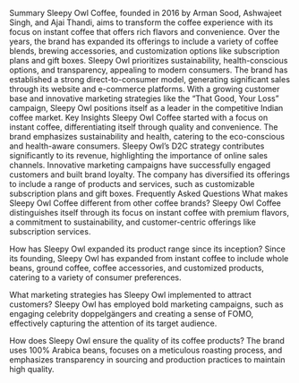 Summary
Sleepy Owl Coffee, founded in 2016 by Arman Sood, Ashwajeet Singh, and Ajai Thandi, aims to transform the coffee experience with its focus on instant coffee that offers rich flavors and convenience. Over the years, the brand has expanded its offerings to include a variety of coffee blends, brewing accessories, and customization options like subscription plans and gift boxes. Sleepy Owl prioritizes sustainability, health-conscious options, and transparency, appealing to modern consumers. The brand has established a strong direct-to-consumer model, generating significant sales through its website and e-commerce platforms. With a growing customer base and innovative marketing strategies like the “That Good, Your Loss” campaign, Sleepy Owl positions itself as a leader in the competitive Indian coffee market.
Key Insights
Sleepy Owl Coffee started with a focus on instant coffee, differentiating itself through quality and convenience.
The brand emphasizes sustainability and health, catering to the eco-conscious and health-aware consumers.
Sleepy Owl’s D2C strategy contributes significantly to its revenue, highlighting the importance of online sales channels.
Innovative marketing campaigns have successfully engaged customers and built brand loyalty.
The company has diversified its offerings to include a range of products and services, such as customizable subscription plans and gift boxes.
Frequently Asked Questions
What makes Sleepy Owl Coffee different from other coffee brands?
Sleepy Owl Coffee distinguishes itself through its focus on instant coffee with premium flavors, a commitment to sustainability, and customer-centric offerings like subscription services.

How has Sleepy Owl expanded its product range since its inception?
Since its founding, Sleepy Owl has expanded from instant coffee to include whole beans, ground coffee, coffee accessories, and customized products, catering to a variety of consumer preferences.

What marketing strategies has Sleepy Owl implemented to attract customers?
Sleepy Owl has employed bold marketing campaigns, such as engaging celebrity doppelgängers and creating a sense of FOMO, effectively capturing the attention of its target audience.

How does Sleepy Owl ensure the quality of its coffee products?
The brand uses 100% Arabica beans, focuses on a meticulous roasting process, and emphasizes transparency in sourcing and production practices to maintain high quality.
